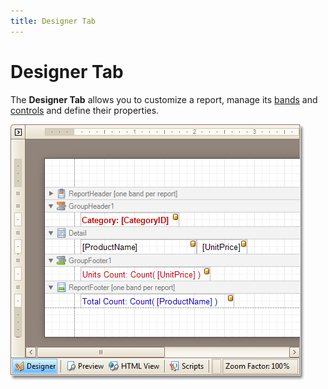 ```yaml
---
title: Designer Tab
---
```

# Designer Tab
The **Designer Tab** allows you to customize a report, manage its [bands](../report-bands.md) and [controls](../report-controls.md) and define their properties.

![RD_Elements_DesignPanel](../../../../../images/img8268.png)
